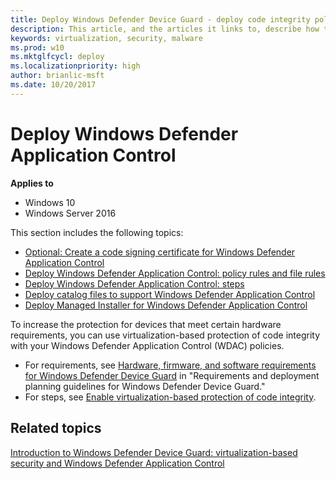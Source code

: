 ```yaml
---
title: Deploy Windows Defender Device Guard - deploy code integrity policies (Windows 10)
description: This article, and the articles it links to, describe how to create code integrity policies, one of the main features that are part of Windows Defender Device Guard in Windows 10. 
keywords: virtualization, security, malware
ms.prod: w10
ms.mktglfcycl: deploy
ms.localizationpriority: high
author: brianlic-msft
ms.date: 10/20/2017
---
```


# Deploy Windows Defender Application Control

**Applies to**
-   Windows 10
-   Windows Server 2016

This section includes the following topics:

- [Optional: Create a code signing certificate for Windows Defender Application Control](optional-create-a-code-signing-certificate-for-code-integrity-policies.md)
- [Deploy Windows Defender Application Control: policy rules and file rules](deploy-code-integrity-policies-policy-rules-and-file-rules.md)
- [Deploy Windows Defender Application Control: steps](deploy-code-integrity-policies-steps.md)
- [Deploy catalog files to support Windows Defender Application Control](deploy-catalog-files-to-support-code-integrity-policies.md)
- [Deploy Managed Installer for Windows Defender Application Control](deploy-managed-installer-for-device-guard.md)

To increase the protection for devices that meet certain hardware requirements, you can use virtualization-based protection of code integrity with your Windows Defender Application Control (WDAC) policies.
- For requirements, see [Hardware, firmware, and software requirements for Windows Defender Device Guard](requirements-and-deployment-planning-guidelines-for-device-guard.md#hardware-firmware-and-software-requirements-for-windows-defender-device-guard) in "Requirements and deployment planning guidelines for Windows Defender Device Guard."
- For steps, see [Enable virtualization-based protection of code integrity](deploy-device-guard-enable-virtualization-based-security.md).

## Related topics

[Introduction to Windows Defender Device Guard: virtualization-based security and Windows Defender Application Control](introduction-to-device-guard-virtualization-based-security-and-code-integrity-policies.md)

